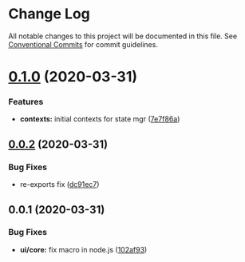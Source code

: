 # Change Log

All notable changes to this project will be documented in this file.
See [Conventional Commits](https://conventionalcommits.org) for commit guidelines.

# [0.1.0](https://github.com/querycap/webappkit/compare/@querycap-ui/css-aliases@0.0.2...@querycap-ui/css-aliases@0.1.0) (2020-03-31)


### Features

* **contexts:** initial contexts for state mgr ([7e7f86a](https://github.com/querycap/webappkit/commit/7e7f86a7ec61375cb8f3d618468d0772305c9a48))





## [0.0.2](https://github.com/querycap/webappkit/compare/@querycap-ui/css-aliases@0.0.1...@querycap-ui/css-aliases@0.0.2) (2020-03-31)


### Bug Fixes

* re-exports fix ([dc91ec7](https://github.com/querycap/webappkit/commit/dc91ec7983130355667eca8ce24c6dc5b0c4619e))





## 0.0.1 (2020-03-31)


### Bug Fixes

* **ui/core:** fix macro in node.js ([102af93](https://github.com/querycap/webappkit/commit/102af9372adae55c61f45221c1096658147f7e22))
